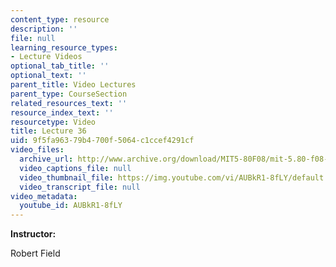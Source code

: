 ```yaml
---
content_type: resource
description: ''
file: null
learning_resource_types:
- Lecture Videos
optional_tab_title: ''
optional_text: ''
parent_title: Video Lectures
parent_type: CourseSection
related_resources_text: ''
resource_index_text: ''
resourcetype: Video
title: Lecture 36
uid: 9f5fa963-79b4-700f-5064-c1ccef4291cf
video_files:
  archive_url: http://www.archive.org/download/MIT5-80F08/mit-5.80-f08-lec36_300k.mp4
  video_captions_file: null
  video_thumbnail_file: https://img.youtube.com/vi/AUBkR1-8fLY/default.jpg
  video_transcript_file: null
video_metadata:
  youtube_id: AUBkR1-8fLY
---
```


**Instructor:**

Robert Field